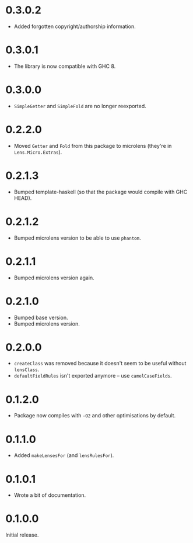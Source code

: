# 0.3.0.2

* Added forgotten copyright/authorship information.

# 0.3.0.1

* The library is now compatible with GHC 8.

# 0.3.0.0

* `SimpleGetter` and `SimpleFold` are no longer reexported.

# 0.2.2.0

* Moved `Getter` and `Fold` from this package to microlens (they're in `Lens.Micro.Extras`).

# 0.2.1.3

* Bumped template-haskell (so that the package would compile with GHC HEAD).

# 0.2.1.2

* Bumped microlens version to be able to use `phantom`.

# 0.2.1.1

* Bumped microlens version again.

# 0.2.1.0

* Bumped base version.
* Bumped microlens version.

# 0.2.0.0

* `createClass` was removed because it doesn't seem to be useful without `lensClass`.
* `defaultFieldRules` isn't exported anymore – use `camelCaseFields`.

# 0.1.2.0

* Package now compiles with `-O2` and other optimisations by default.

# 0.1.1.0

* Added `makeLensesFor` (and `lensRulesFor`).

# 0.1.0.1

* Wrote a bit of documentation.

# 0.1.0.0

Initial release.
